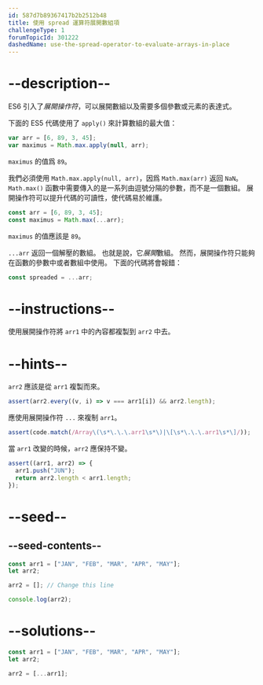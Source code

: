 ```yaml
---
id: 587d7b89367417b2b2512b48
title: 使用 spread 運算符展開數組項
challengeType: 1
forumTopicId: 301222
dashedName: use-the-spread-operator-to-evaluate-arrays-in-place
---
```


# --description--

ES6 引入了<dfn>展開操作符</dfn>，可以展開數組以及需要多個參數或元素的表達式。

下面的 ES5 代碼使用了 `apply()` 來計算數組的最大值：

```js
var arr = [6, 89, 3, 45];
var maximus = Math.max.apply(null, arr);
```

`maximus` 的值爲 `89`。

我們必須使用 `Math.max.apply(null, arr)`，因爲 `Math.max(arr)` 返回 `NaN`。 `Math.max()` 函數中需要傳入的是一系列由逗號分隔的參數，而不是一個數組。 展開操作符可以提升代碼的可讀性，使代碼易於維護。

```js
const arr = [6, 89, 3, 45];
const maximus = Math.max(...arr);
```

`maximus` 的值應該是 `89`。

`...arr` 返回一個解壓的數組。 也就是說，它*展開*數組。 然而，展開操作符只能夠在函數的參數中或者數組中使用。 下面的代碼將會報錯：

```js
const spreaded = ...arr;
```

# --instructions--

使用展開操作符將 `arr1` 中的內容都複製到 `arr2` 中去。

# --hints--

`arr2` 應該是從 `arr1` 複製而來。

```js
assert(arr2.every((v, i) => v === arr1[i]) && arr2.length);
```

應使用展開操作符 `...` 來複制 `arr1`。

```js
assert(code.match(/Array\(\s*\.\.\.arr1\s*\)|\[\s*\.\.\.arr1\s*\]/));
```

當 `arr1` 改變的時候，`arr2` 應保持不變。

```js
assert((arr1, arr2) => {
  arr1.push("JUN");
  return arr2.length < arr1.length;
});
```

# --seed--

## --seed-contents--

```js
const arr1 = ["JAN", "FEB", "MAR", "APR", "MAY"];
let arr2;

arr2 = []; // Change this line

console.log(arr2);
```

# --solutions--

```js
const arr1 = ["JAN", "FEB", "MAR", "APR", "MAY"];
let arr2;

arr2 = [...arr1];
```

